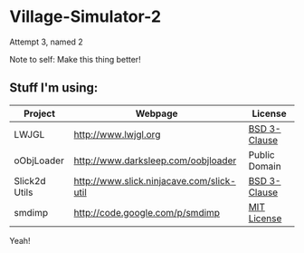 Village-Simulator-2
===
Attempt 3, named 2

Note to self: Make this thing better!

Stuff I'm using:
---
Project       | Webpage                                   | License
------------- | ----------------------------------------- | ---
LWJGL         | http://www.lwjgl.org                      | [BSD 3-Clause](/libraries/lwjgl-2.9.1/doc/LICENSE)
oObjLoader    | http://www.darksleep.com/oobjloader       | Public Domain
Slick2d Utils | http://www.slick.ninjacave.com/slick-util | [BSD 3-Clause](/libraries/slick-util/SLICK2D-LICENSE)
smdimp        | http://code.google.com/p/smdimp           | [MIT License](http://opensource.org/licenses/mit-license.php)

Yeah!

